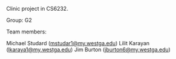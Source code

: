 Clinic project in CS6232.

Group: G2

Team members:

Michael Studard (mstudar1@my.westga.edu)
Lilit Karayan (lkaraya1@my.westga.edu)
Jim Burton (jburton6@my.westga.edu)
